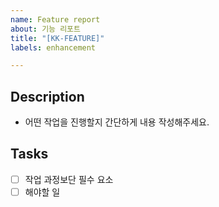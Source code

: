 ```yaml
---
name: Feature report
about: 기능 리포트
title: "[KK-FEATURE]"
labels: enhancement

---
```


## Description

- 어떤 작업을 진행할지 간단하게 내용 작성해주세요.

## Tasks

- [ ] 작업 과정보단 필수 요소
- [ ] 해야할 일
